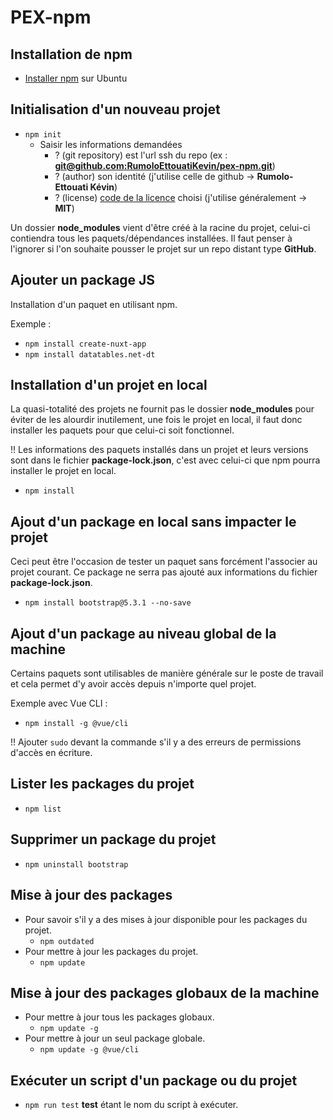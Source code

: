 # PEX-npm

## Installation de npm

- [Installer npm](https://github.com/RumoloEttouatiKevin/personal-documentation/blob/main/Linux/install-Ubuntu22.04-with-VirtualBox7.0.10.md#11-installation-de-npm) sur Ubuntu

## Initialisation d'un nouveau projet

- `npm init`
  - Saisir les informations demandées
    - ? (git repository) est l'url ssh du repo (ex : **[git@github.com:RumoloEttouatiKevin/pex-npm.git](https://github.com/RumoloEttouatiKevin/pex-npm)**)
    - ? (author) son identité (j'utilise celle de github -> **Rumolo-Ettouati Kévin**)
    - ? (license) [code de la licence](https://docs.github.com/en/repositories/managing-your-repositorys-settings-and-features/customizing-your-repository/licensing-a-repository) choisi (j'utilise généralement -> **MIT**)

Un dossier **node_modules** vient d'être créé à la racine du projet, celui-ci contiendra tous les paquets/dépendances installées. Il faut penser à l'ignorer si l'on souhaite pousser le projet sur un repo distant type **GitHub**.

## Ajouter un package JS

Installation d'un paquet en utilisant npm.

Exemple :

- `npm install create-nuxt-app`
- `npm install datatables.net-dt`

## Installation d'un projet en local

La quasi-totalité des projets ne fournit pas le dossier **node_modules** pour éviter de les alourdir inutilement, une fois le projet en local, il faut donc installer les paquets pour que celui-ci soit fonctionnel.

!! Les informations des paquets installés dans un projet et leurs versions sont dans le fichier **package-lock.json**, c'est avec celui-ci que npm pourra installer le projet en local.

- `npm install`

## Ajout d'un package en local sans impacter le projet

Ceci peut être l'occasion de tester un paquet sans forcément l'associer au projet courant. Ce package ne serra pas ajouté aux informations du fichier **package-lock.json**.

- `npm install bootstrap@5.3.1 --no-save`

## Ajout d'un package au niveau global de la machine

Certains paquets sont utilisables de manière générale sur le poste de travail et cela permet d'y avoir accès depuis n'importe quel projet.

Exemple avec Vue CLI :

- `npm install -g @vue/cli`

!! Ajouter `sudo` devant la commande s'il y a des erreurs de permissions d'accès en écriture.

## Lister les packages du projet

- `npm list`

## Supprimer un package du projet

- `npm uninstall bootstrap`

## Mise à jour des packages

- Pour savoir s'il y a des mises à jour disponible pour les packages du projet.
  - `npm outdated`
- Pour mettre à jour les packages du projet.
  - `npm update`

## Mise à jour des packages globaux de la machine

- Pour mettre à jour tous les packages globaux.
  - `npm update -g`
- Pour mettre à jour un seul package globale.
  - `npm update -g @vue/cli`

## Exécuter un script d'un package ou du projet

- `npm run test` **test** étant le nom du script à exécuter.
